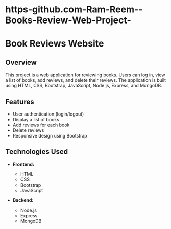 # https-github.com-Ram-Reem--Books-Review-Web-Project-
# Book Reviews Website

## Overview

This project is a web application for reviewing books. Users can log in, view a list of books, add reviews, and delete their reviews. The application is built using HTML, CSS, Bootstrap, JavaScript, Node.js, Express, and MongoDB.

## Features

- User authentication (login/logout)
- Display a list of books
- Add reviews for each book
- Delete reviews
- Responsive design using Bootstrap

## Technologies Used

- **Frontend:**
  - HTML
  - CSS
  - Bootstrap
  - JavaScript

- **Backend:**
  - Node.js
  - Express
  - MongoDB

